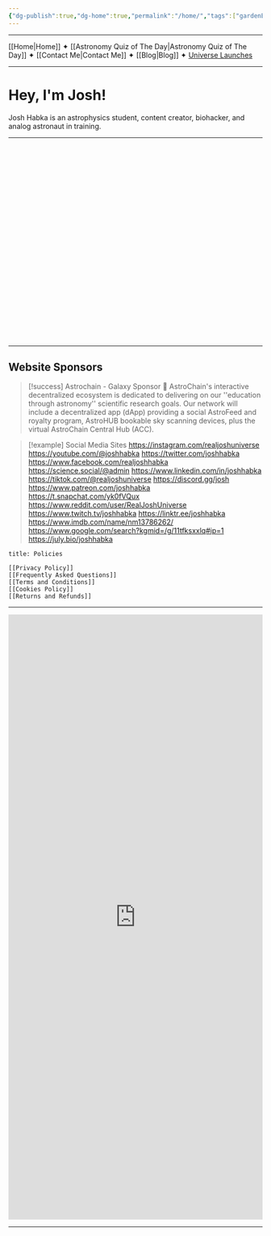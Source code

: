 ```yaml
---
{"dg-publish":true,"dg-home":true,"permalink":"/home/","tags":["gardenEntry"],"dgPassFrontmatter":true,"noteIcon":"","created":"","updated":""}
---
```


-----

[[Home\|Home]] ✦ [[Astronomy Quiz of The Day\|Astronomy Quiz of The Day]] ✦ [[Contact Me\|Contact Me]] ✦ [[Blog\|Blog]] ✦ [Universe Launches](https://stardashusa.com)

-----
# Hey, I'm Josh!

Josh Habka is an astrophysics student, content creator, biohacker, and analog astronaut in training.

----
<div style="height: 40vmin;min-height: 360px"><script src="https://cdn.jsdelivr.net/ghost/signup-form@~0.1/umd/signup-form.min.js" data-background-color="transparent" data-text-color="#FFFFFF" data-button-color="#dbc38f" data-button-text-color="#FFFFFF" data-title="Josh Habka" data-description="Josh Habka is an astrophysics student, content creator, biohacker, and analog astronaut in training. Receive weekly updates and astronomy blog posts. Over 1400+ members and counting." data-icon="https://joshuahabka.com/content/images/size/w192h192/size/w256h256/2023/08/pixling-excited.png" data-site="https://joshuahabka.com" data-locale="en" async></script></div>

-----
## Website Sponsors

> [!success] Astrochain - Galaxy Sponsor 🌌
> AstroChain's interactive decentralized ecosystem is dedicated to delivering on our ''education through astronomy'' scientific research goals. Our network will include a decentralized app (dApp) providing a social AstroFeed and royalty program, AstroHUB bookable sky scanning devices, plus the virtual AstroChain Central Hub (ACC).

> [!example] Social Media Sites
> https://instagram.com/realjoshuniverse
> https://youtube.com/@joshhabka
> https://twitter.com/joshhabka
> https://www.facebook.com/realjoshhabka
> https://science.social/@admin
> https://www.linkedin.com/in/joshhabka
> https://tiktok.com/@realjoshuniverse
> https://discord.gg/josh
> https://www.patreon.com/joshhabka
> https://t.snapchat.com/yk0fVQux
> https://www.reddit.com/user/RealJoshUniverse
> https://www.twitch.tv/joshhabka
> https://linktr.ee/joshhabka
> https://www.imdb.com/name/nm13786262/
> https://www.google.com/search?kgmid=/g/11tfksxxlq#ip=1
>  https://july.bio/joshhabka

```ad-abstract
title: Policies

[[Privacy Policy]]
[[Frequently Asked Questions]]
[[Terms and Conditions]]
[[Cookies Policy]]
[[Returns and Refunds]]

```


----

<iframe style="border:none;width:100%;" height="1200px" src="https://opnform.com/forms/astronomy-quiz-of-the-day"></iframe>

-----

